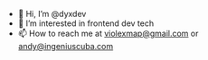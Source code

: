 - 👋 Hi, I’m @dyxdev
- 👀 I’m interested in frontend dev tech
- 📫 How to reach me at violexmap@gmail.com or andy@ingeniuscuba.com


